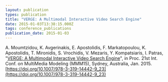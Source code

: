```yaml
---
layout: publication
types: publication
title: "VERGE: A Multimodal Interactive Video Search Engine"
date: 2015-01-03T13:38:15.000Z
tags: conference_publications
publication_date: 2015-01-03
---
```

A. Moumtzidou, K. Avgerinakis, E. Apostolidis, F. Markatopoulou, K. Apostolidis, T. Mironidis, S. Vrochidis, V. Mezaris, Y. Kompatsiaris, I. Patras, "[VERGE: A Multimodal Interactive Video Search Engine](https://link.springer.com/chapter/10.1007/978-3-319-14442-9_23)", in Proc. 21st Int. Conf. on MultiMedia Modeling (MMM15), Sydney, Australia, Jan. 2015. [https://doi.org/10.1007/978-3-319-14442-9_23](https://doi.org/10.1007/978-3-319-14442-9_23)